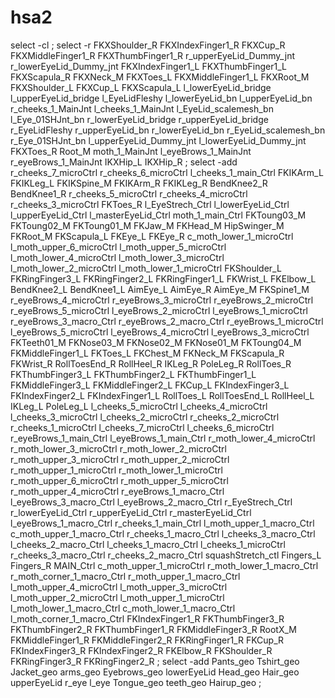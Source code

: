 # hsa2
select -cl  ;
select -r FKXShoulder_R FKXIndexFinger1_R FKXCup_R FKXMiddleFinger1_R FKXThumbFinger1_R r_upperEyeLid_Dummy_jnt r_lowerEyeLid_Dummy_jnt FKXIndexFinger1_L FKXThumbFinger1_L FKXScapula_R FKXNeck_M FKXToes_L FKXMiddleFinger1_L FKXRoot_M FKXShoulder_L FKXCup_L FKXScapula_L l_lowerEyeLid_bridge l_upperEyeLid_bridge l_EyeLidFleshy l_lowerEyeLid_bn l_upperEyeLid_bn r_cheeks_1_MainJnt l_cheeks_1_MainJnt l_EyeLid_scalemesh_bn l_Eye_01SHJnt_bn r_lowerEyeLid_bridge r_upperEyeLid_bridge r_EyeLidFleshy r_upperEyeLid_bn r_lowerEyeLid_bn r_EyeLid_scalemesh_bn r_Eye_01SHJnt_bn l_upperEyeLid_Dummy_jnt l_lowerEyeLid_Dummy_jnt FKXToes_R Root_M moth_1_MainJnt l_eyeBrows_1_MainJnt r_eyeBrows_1_MainJnt IKXHip_L IKXHip_R ;
select -add r_cheeks_7_microCtrl r_cheeks_6_microCtrl l_cheeks_1_main_Ctrl FKIKArm_L FKIKLeg_L FKIKSpine_M FKIKArm_R FKIKLeg_R BendKnee2_R BendKnee1_R r_cheeks_5_microCtrl r_cheeks_4_microCtrl r_cheeks_3_microCtrl FKToes_R l_EyeStrech_Ctrl l_lowerEyeLid_Ctrl l_upperEyeLid_Ctrl l_masterEyeLid_Ctrl moth_1_main_Ctrl FKToung03_M FKToung02_M FKToung01_M FKJaw_M FKHead_M HipSwinger_M FKRoot_M FKScapula_L FKEye_L FKEye_R c_moth_lower_1_microCtrl l_moth_upper_6_microCtrl l_moth_upper_5_microCtrl l_moth_lower_4_microCtrl l_moth_lower_3_microCtrl l_moth_lower_2_microCtrl l_moth_lower_1_microCtrl FKShoulder_L FKRingFinger3_L FKRingFinger2_L FKRingFinger1_L FKWrist_L FKElbow_L BendKnee2_L BendKnee1_L AimEye_L AimEye_R AimEye_M FKSpine1_M r_eyeBrows_4_microCtrl r_eyeBrows_3_microCtrl r_eyeBrows_2_microCtrl r_eyeBrows_5_microCtrl l_eyeBrows_2_microCtrl l_eyeBrows_1_microCtrl r_eyeBrows_3_macro_Ctrl r_eyeBrows_2_macro_Ctrl r_eyeBrows_1_microCtrl l_eyeBrows_5_microCtrl l_eyeBrows_4_microCtrl l_eyeBrows_3_microCtrl FKTeeth01_M FKNose03_M FKNose02_M FKNose01_M FKToung04_M FKMiddleFinger1_L FKToes_L FKChest_M FKNeck_M FKScapula_R FKWrist_R RollToesEnd_R RollHeel_R IKLeg_R PoleLeg_R RollToes_R FKThumbFinger3_L FKThumbFinger2_L FKThumbFinger1_L FKMiddleFinger3_L FKMiddleFinger2_L FKCup_L FKIndexFinger3_L FKIndexFinger2_L FKIndexFinger1_L RollToes_L RollToesEnd_L RollHeel_L IKLeg_L PoleLeg_L l_cheeks_5_microCtrl l_cheeks_4_microCtrl l_cheeks_3_microCtrl l_cheeks_2_microCtrl r_cheeks_2_microCtrl r_cheeks_1_microCtrl l_cheeks_7_microCtrl l_cheeks_6_microCtrl r_eyeBrows_1_main_Ctrl l_eyeBrows_1_main_Ctrl r_moth_lower_4_microCtrl r_moth_lower_3_microCtrl r_moth_lower_2_microCtrl r_moth_upper_3_microCtrl r_moth_upper_2_microCtrl r_moth_upper_1_microCtrl r_moth_lower_1_microCtrl r_moth_upper_6_microCtrl r_moth_upper_5_microCtrl r_moth_upper_4_microCtrl r_eyeBrows_1_macro_Ctrl l_eyeBrows_3_macro_Ctrl l_eyeBrows_2_macro_Ctrl r_EyeStrech_Ctrl r_lowerEyeLid_Ctrl r_upperEyeLid_Ctrl r_masterEyeLid_Ctrl l_eyeBrows_1_macro_Ctrl r_cheeks_1_main_Ctrl l_moth_upper_1_macro_Ctrl c_moth_upper_1_macro_Ctrl r_cheeks_1_macro_Ctrl l_cheeks_3_macro_Ctrl l_cheeks_2_macro_Ctrl l_cheeks_1_macro_Ctrl l_cheeks_1_microCtrl r_cheeks_3_macro_Ctrl r_cheeks_2_macro_Ctrl squashStretch_ctl Fingers_L Fingers_R MAIN_Ctrl c_moth_upper_1_microCtrl r_moth_lower_1_macro_Ctrl r_moth_corner_1_macro_Ctrl r_moth_upper_1_macro_Ctrl l_moth_upper_4_microCtrl l_moth_upper_3_microCtrl l_moth_upper_2_microCtrl l_moth_upper_1_microCtrl l_moth_lower_1_macro_Ctrl c_moth_lower_1_macro_Ctrl l_moth_corner_1_macro_Ctrl FKIndexFinger1_R FKThumbFinger3_R FKThumbFinger2_R FKThumbFinger1_R FKMiddleFinger3_R RootX_M FKMiddleFinger1_R FKMiddleFinger2_R FKRingFinger1_R FKCup_R FKIndexFinger3_R FKIndexFinger2_R FKElbow_R FKShoulder_R FKRingFinger3_R FKRingFinger2_R ;
select -add Pants_geo Tshirt_geo Jacket_geo arms_geo Eyebrows_geo lowerEyeLid Head_geo Hair_geo upperEyeLid r_eye l_eye Tongue_geo teeth_geo Hairup_geo ;
